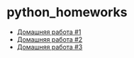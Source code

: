 # python_homeworks

* [Домашняя работа #1](https://github.com/bersen66/python_homeworks/tree/main/hw1)
* [Домашняя работа #2](https://github.com/bersen66/python_homeworks/tree/main/hw2)
* [Домашняя работа #3](https://github.com/bersen66/python_homeworks/tree/main/hw3)

